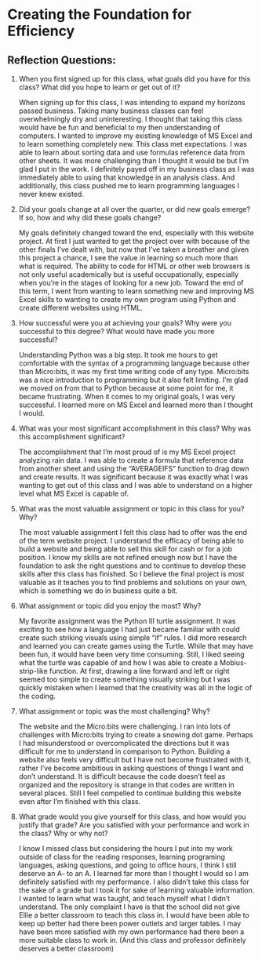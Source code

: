 # Creating the Foundation for Efficiency

## Reflection Questions:

1.	When you first signed up for this class, what goals did you have for this class? What did you hope to learn or get out of it?
	
	When signing up for this class, I was intending to expand my horizons passed business. Taking many business classes can feel overwhelmingly dry and uninteresting. I thought that taking this class would have be fun and beneficial to my then understanding of computers. I wanted to improve my existing knowledge of MS Excel and to learn something completely new. This class met expectations. I was able to learn about sorting data and use formulas reference data from other sheets. It was more challenging than I thought it would be but I’m glad I put in the work. I definitely payed off in my business class as I was immediately able to using that knowledge in an analysis class. And additionally, this class pushed me to learn programming languages I never knew existed.  

2.	Did your goals change at all over the quarter, or did new goals emerge? If so, how and why did these goals change?
	
	My goals definitely changed toward the end, especially with this website project. At first I just wanted to get the project over with because of the other finals I’ve dealt with, but now that I’ve taken a breather and given this project a chance, I see the value in learning so much more than what is required. The ability to code for HTML or other web browsers is not only useful academically but is useful occupationally, especially when you’re in the stages of looking for a new job.  Toward the end of this term, I went from wanting to learn something new and improving MS Excel skills to wanting to create my own program using Python and create different websites using HTML. 
	
3.	How successful were you at achieving your goals? Why were you successful to this degree? What would have made you more successful?

	Understanding Python was a big step. It took me hours to get comfortable with the syntax of a programming language because other than Micro:bits, it was my first time writing code of any type. Micro:bits was a nice introduction to programming but it also felt limiting. I’m glad we moved on from that to Python because at some point for me, it became frustrating. When it comes to my original goals, I was very successful. I learned more on MS Excel and learned more than I thought I would.  

4.	What was your most significant accomplishment in this class? Why was this accomplishment significant?

	The accomplishment that I’m most proud of is my MS Excel project analyzing rain data. I was able to create a formula that reference data from another sheet and using the “AVERAGEIFS” function to drag down and create results. It was significant because it was exactly what I was wanting to get out of this class and I was able to understand on a higher level what MS Excel is capable of.   

5.	What was the most valuable assignment or topic in this class for you? Why?

	The most valuable assignment I felt this class had to offer was the end of the term website project. I understand the efficacy of being able to build a website and being able to sell this skill for cash or for a job position. I know my skills are not refined enough now but I have the foundation to ask the right questions and to continue to develop these skills after this class has finished. So I believe the final project is most valuable as it teaches you to find problems and solutions on your own, which is something we do in business quite a bit.  
	
6.	What assignment or topic did you enjoy the most? Why?

	My favorite assignment was the Python III turtle assignment. It was exciting to see how a language I had just became familiar with could create such striking visuals using simple “if” rules. I did more research and learned you can create games using the Turtle. While that may have been fun, it would have been very time consuming. Still, I liked seeing what the turtle was capable of and how I was able to create a Mobius-strip-like function.  At first, drawing a line forward and left or right seemed too simple to create something visually striking but I was quickly mistaken when I learned that the creativity was all in the logic of the coding. 

7.	What assignment or topic was the most challenging? Why?

	The website and the Micro:bits were challenging. I ran into lots of challenges with Micro:bits trying to create a snowing dot game. Perhaps I had misunderstood or overcomplicated the directions but it was difficult for me to understand in comparison to Python. Building a website also feels very difficult but I have not become frustrated with it, rather I’ve become ambitious in asking questions of things I want and don’t understand. It is difficult because the code doesn’t feel as organized and the repository is strange in that codes are written in several places. Still I feel compelled to continue building this website even after I’m finished with this class.

8.	What grade would you give yourself for this class, and how would you justify that grade? Are you satisfied with your performance and work in the class? Why or why not?

	I know I missed class but considering the hours I put into my work outside of class for the reading responses, learning programing languages, asking questions, and going to office hours, I think I still deserve an A- to an A. I learned far more than I thought I would so I am definitely satisfied with my performance. I also didn’t take this class for the sake of a grade but I took it for sake of learning valuable information. I wanted to learn what was taught, and teach myself what I didn’t understand. The only complaint I have is that the school did not give Ellie a better classroom to teach this class in. I would have been able to keep up better had there been power outlets and larger tables. I may have been more satisfied with my own performance had there been a more suitable class to work in. (And this class and professor definitely deserves a better classroom)   

